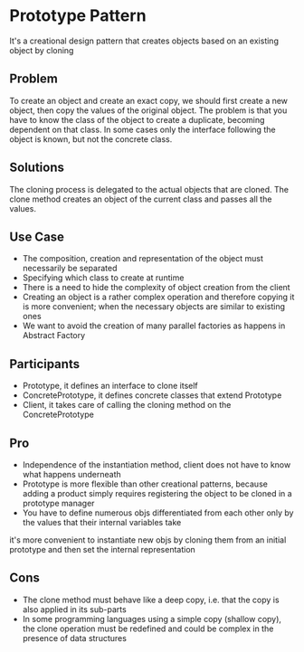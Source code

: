 # Prototype Pattern

It's a creational design pattern that creates objects based on an existing object by cloning

## Problem

To create an object and create an exact copy, we should first create a new object, then copy the values ​​of the original object.
The problem is that you have to know the class of the object to create a duplicate, becoming dependent on that class.
In some cases only the interface following the object is known, but not the concrete class.

## Solutions

The cloning process is delegated to the actual objects that are cloned.
The clone method creates an object of the current class and passes all the values.

## Use Case

- The composition, creation and representation of the object must necessarily be separated
- Specifying which class to create at runtime
- There is a need to hide the complexity of object creation from the client
- Creating an object is a rather complex operation and therefore copying it is more convenient; when the necessary objects are similar to existing ones
- We want to avoid the creation of many parallel factories as happens in Abstract Factory

## Participants

- Prototype, it defines an interface to clone itself
- ConcretePrototype, it defines concrete classes that extend Prototype
- Client, it takes care of calling the cloning method on the ConcretePrototype

## Pro

- Independence of the instantiation method, client does not have to know what happens underneath
- Prototype is more flexible than other creational patterns, because adding a product simply requires registering the object to be cloned in a prototype manager
- You have to define numerous objs differentiated from each other only by the values ​​that their internal variables take

it's more convenient to instantiate new objs by cloning them from an initial prototype and then set the internal representation

## Cons

- The clone method must behave like a deep copy, i.e. that the copy is also applied in its sub-parts
- In some programming languages ​​using a simple copy (shallow copy), the clone operation must be redefined and could be complex in the presence of data structures
